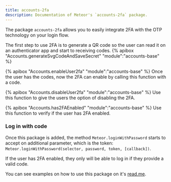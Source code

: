 ```yaml
---
title: accounts-2fa
description: Documentation of Meteor's `accounts-2fa` package.
---
```


The package `accounts-2fa` allows you to easily integrate 2FA with the OTP technology on your login flow.

The first step to use 2FA is to generate a QR code so the user can read it on an authenticator app and start to receiving codes.
{% apibox "Accounts.generateSvgCodeAndSaveSecret" "module":"accounts-base" %}


{% apibox "Accounts.enableUser2fa" "module":"accounts-base" %}
Once the user has the codes, now the 2FA can enable by calling this function with a code.

{% apibox "Accounts.disableUser2fa" "module":"accounts-base" %}
Use this function to give the users the option of disabling the 2FA.

{% apibox "Accounts.has2FAEnabled" "module":"accounts-base" %}
Use this function to verify if the user has 2FA enabled.

<h3 id="log-in-with-code">Log in with code</h3>

Once this package is added, the method `Meteor.loginWithPassword` starts to accept on additional parameter, which is the token: `Meteor.loginWithPassword(selector, password, token, [callback])`.

If the user has 2FA enabled, they only will be able to log in if they provide a valid code.

You can see examples on how to use this package on it's [read.me](https://github.com/meteor/meteor/tree/feature/accounts-2fa-package/packages/accounts-2fa).
